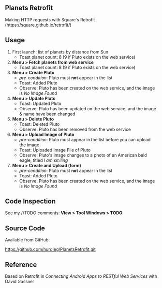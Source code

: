 ## Planets Retrofit ##
  Making HTTP requests with Square's Retrofit (https://square.github.io/retrofit/)

## Usage ##

1. First launch: list of planets by distance from Sun
    * Toast planet count: 8 (9 if Pluto exists on the web service)
2. **Menu > Fetch planets from web service**
    * Toast planet count: 8 (9 if Pluto exists on the web service)
3. **Menu > Create Pluto**
    * _pre-condition_: Pluto must **not** appear in the list
    * Toast: Added Pluto
    * Observe: Pluto has been created on the web service, and the image is _No Image Found_
4. **Menu > Update Pluto**
    * Toast: Updated Pluto
    * Observe: Pluto has been updated on the web service, and the image & name have been changed
5. **Menu > Delete Pluto**
    * Toast: Deleted Pluto
    * Observe: Pluto has been removed from the web service
6. **Menu > Upload Image of Pluto**
    * _pre-condition_: Pluto must appear in the list before you can upload the image
    * Toast: Uploaded Image File of Pluto
    * Observe: Pluto's image changes to a photo of an American bald eagle,
     titled _I am smiling_
7. **Menu > Create and Upload (form)**
    * _pre-condition_: Pluto must **not** appear in the list
    * Toast: Added Pluto
    * Observe: Pluto has been created on the web service, and the image is _No Image Found_

## Code Inspection ##

  See my //TODO comments: **View > Tool Windows > TODO**

## Source Code ##

  Available from GitHub:

  https://github.com/hurdleg/PlanetsRetrofit.git

## Reference ##

  Based on Retrofit in _Connecting Android Apps to RESTful Web Services_ with David Gassner

